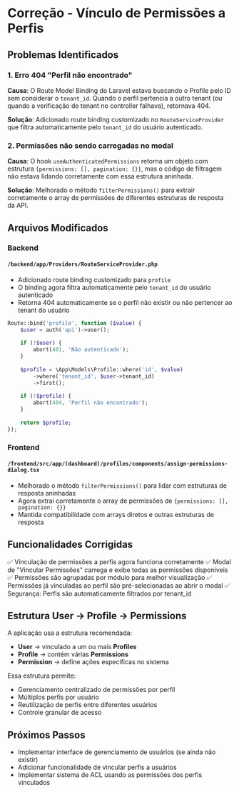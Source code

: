 # Correção - Vínculo de Permissões a Perfis

## Problemas Identificados

### 1. Erro 404 "Perfil não encontrado"
**Causa**: O Route Model Binding do Laravel estava buscando o Profile pelo ID sem considerar o `tenant_id`. Quando o perfil pertencia a outro tenant (ou quando a verificação de tenant no controller falhava), retornava 404.

**Solução**: Adicionado route binding customizado no `RouteServiceProvider` que filtra automaticamente pelo `tenant_id` do usuário autenticado.

### 2. Permissões não sendo carregadas no modal
**Causa**: O hook `useAuthenticatedPermissions` retorna um objeto com estrutura `{permissions: [], pagination: {}}`, mas o código de filtragem não estava lidando corretamente com essa estrutura aninhada.

**Solução**: Melhorado o método `filterPermissions()` para extrair corretamente o array de permissões de diferentes estruturas de resposta da API.

## Arquivos Modificados

### Backend

#### `/backend/app/Providers/RouteServiceProvider.php`
- Adicionado route binding customizado para `profile`
- O binding agora filtra automaticamente pelo `tenant_id` do usuário autenticado
- Retorna 404 automaticamente se o perfil não existir ou não pertencer ao tenant do usuário

```php
Route::bind('profile', function ($value) {
    $user = auth('api')->user();
    
    if (!$user) {
        abort(401, 'Não autenticado');
    }
    
    $profile = \App\Models\Profile::where('id', $value)
        ->where('tenant_id', $user->tenant_id)
        ->first();
    
    if (!$profile) {
        abort(404, 'Perfil não encontrado');
    }
    
    return $profile;
});
```

### Frontend

#### `/frontend/src/app/(dashboard)/profiles/components/assign-permissions-dialog.tsx`
- Melhorado o método `filterPermissions()` para lidar com estruturas de resposta aninhadas
- Agora extrai corretamente o array de permissões de `{permissions: [], pagination: {}}`
- Mantida compatibilidade com arrays diretos e outras estruturas de resposta

## Funcionalidades Corrigidas

✅ Vinculação de permissões a perfis agora funciona corretamente
✅ Modal de "Vincular Permissões" carrega e exibe todas as permissões disponíveis
✅ Permissões são agrupadas por módulo para melhor visualização
✅ Permissões já vinculadas ao perfil são pré-selecionadas ao abrir o modal
✅ Segurança: Perfis são automaticamente filtrados por tenant_id

## Estrutura User -> Profile -> Permissions

A aplicação usa a estrutura recomendada:
- **User** → vinculado a um ou mais **Profiles**
- **Profile** → contém várias **Permissions**
- **Permission** → define ações específicas no sistema

Essa estrutura permite:
- Gerenciamento centralizado de permissões por perfil
- Múltiplos perfis por usuário
- Reutilização de perfis entre diferentes usuários
- Controle granular de acesso

## Próximos Passos

- Implementar interface de gerenciamento de usuários (se ainda não existir)
- Adicionar funcionalidade de vincular perfis a usuários
- Implementar sistema de ACL usando as permissões dos perfis vinculados
